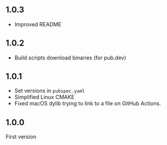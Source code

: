 ## 1.0.3
- Improved README

## 1.0.2
- Build scripts download binaries (for pub.dev)

## 1.0.1
- Set versions in `pubspec.yaml`
- Simplified Linux CMAKE
- Fixed macOS dylib trying to link to a file on GitHub Actions.

## 1.0.0
First version